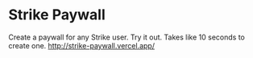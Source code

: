 # Strike Paywall

Create a paywall for any Strike user. Try it out. Takes like 10 seconds to create one. http://strike-paywall.vercel.app/
